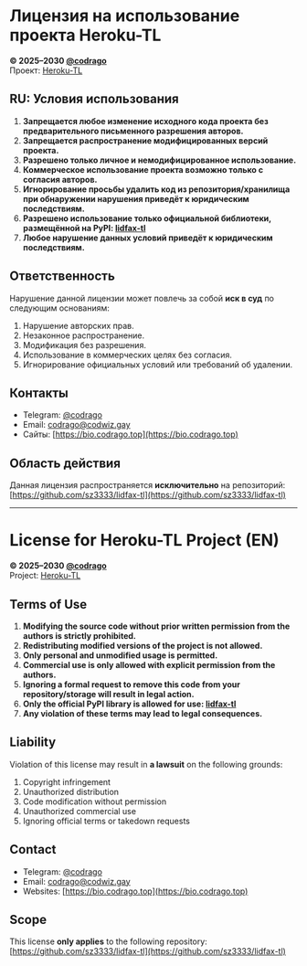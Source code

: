 # Лицензия на использование проекта Heroku-TL

**© 2025–2030 [@codrago](https://t.me/codrago)**  
Проект: [Heroku-TL](https://github.com/sz3333/lidfax-tl)

## RU: Условия использования

1. **Запрещается любое изменение исходного кода проекта без предварительного письменного разрешения авторов.**  
2. **Запрещается распространение модифицированных версий проекта.**  
3. **Разрешено только личное и немодифицированное использование.**  
4. **Коммерческое использование проекта возможно только с согласия авторов.**  
5. **Игнорирование просьбы удалить код из репозитория/хранилища при обнаружении нарушения приведёт к юридическим последствиям.**  
6. **Разрешено использование только официальной библиотеки, размещённой на PyPI: [lidfax-tl](https://pypi.org/project/lidfax-tl/)**  
7. **Любое нарушение данных условий приведёт к юридическим последствиям.**

## Ответственность

Нарушение данной лицензии может повлечь за собой **иск в суд** по следующим основаниям:

1. Нарушение авторских прав.  
2. Незаконное распространение.  
3. Модификация без разрешения.  
4. Использование в коммерческих целях без согласия.  
5. Игнорирование официальных условий или требований об удалении.

## Контакты

- Telegram: [@codrago](https://t.me/codrago)  
- Email: [codrago@codwiz.gay](mailto:codrago@codwiz.gay)  
- Сайты: [https://bio.codrago.top](https://bio.codrago.top)

## Область действия

Данная лицензия распространяется **исключительно** на репозиторий:  
[https://github.com/sz3333/lidfax-tl](https://github.com/sz3333/lidfax-tl)

---

# License for Heroku-TL Project (EN)

**© 2025–2030 [@codrago](https://t.me/codrago)**  
Project: [Heroku-TL](https://github.com/sz3333/lidfax-tl)

## Terms of Use

1. **Modifying the source code without prior written permission from the authors is strictly prohibited.**  
2. **Redistributing modified versions of the project is not allowed.**  
3. **Only personal and unmodified usage is permitted.**  
4. **Commercial use is only allowed with explicit permission from the authors.**  
5. **Ignoring a formal request to remove this code from your repository/storage will result in legal action.**  
6. **Only the official PyPI library is allowed for use: [lidfax-tl](https://pypi.org/project/lidfax-tl/)**  
7. **Any violation of these terms may lead to legal consequences.**

## Liability

Violation of this license may result in **a lawsuit** on the following grounds:

1. Copyright infringement  
2. Unauthorized distribution  
3. Code modification without permission  
4. Unauthorized commercial use  
5. Ignoring official terms or takedown requests

## Contact

- Telegram: [@codrago](https://t.me/codrago)  
- Email: [codrago@codwiz.gay](mailto:codrago@codwiz.gay)  
- Websites: [https://bio.codrago.top](https://bio.codrago.top)

## Scope

This license **only applies** to the following repository:  
[https://github.com/sz3333/lidfax-tl](https://github.com/sz3333/lidfax-tl)
